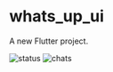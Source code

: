 # whats_up_ui

A new Flutter project.

![status](https://user-images.githubusercontent.com/74424030/197289214-67481c4f-92bf-4c44-90ee-e11cf455f1d5.png)
![chats](https://user-images.githubusercontent.com/74424030/197289356-09503994-6f90-448b-8a79-5a9a9a99087f.png)

